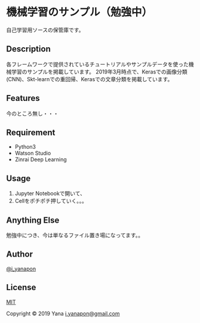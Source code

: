 # 機械学習のサンプル（勉強中）

自己学習用ソースの保管庫です。

## Description

各フレームワークで提供されているチュートリアルやサンプルデータを使った機械学習のサンプルを掲載しています。
2019年3月時点で、Kerasでの画像分類(CNN)、Skt-learnでの重回帰、Kerasでの文章分類を掲載しています。

## Features

今のところ無し・・・

## Requirement

- Python3
- Watson Studio
- Zinrai Deep Learning

## Usage

1. Jupyter Notebookで開いて、
2. Cellをポチポチ押していく。。。

## Anything Else

勉強中につき、今は単なるファイル置き場になってます。。

## Author

[@i_yanapon](https://twitter.com/i_yanapon)

## License

[MIT](https://mit-license.org/)

Copyright © 2019 Yana <i.yanapon@gmail.com>

